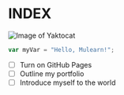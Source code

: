 # INDEX
![Image of Yaktocat](https://octodex.github.com/images/yaktocat.png)

``` javascript
var myVar = "Hello, Mulearn!";
```
- [ ] Turn on GitHub Pages
- [ ] Outline my portfolio
- [ ] Introduce myself to the world
